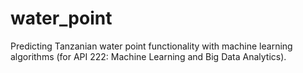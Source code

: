 # water_point
Predicting Tanzanian water point functionality with machine learning algorithms (for API 222: Machine Learning and Big Data Analytics).
